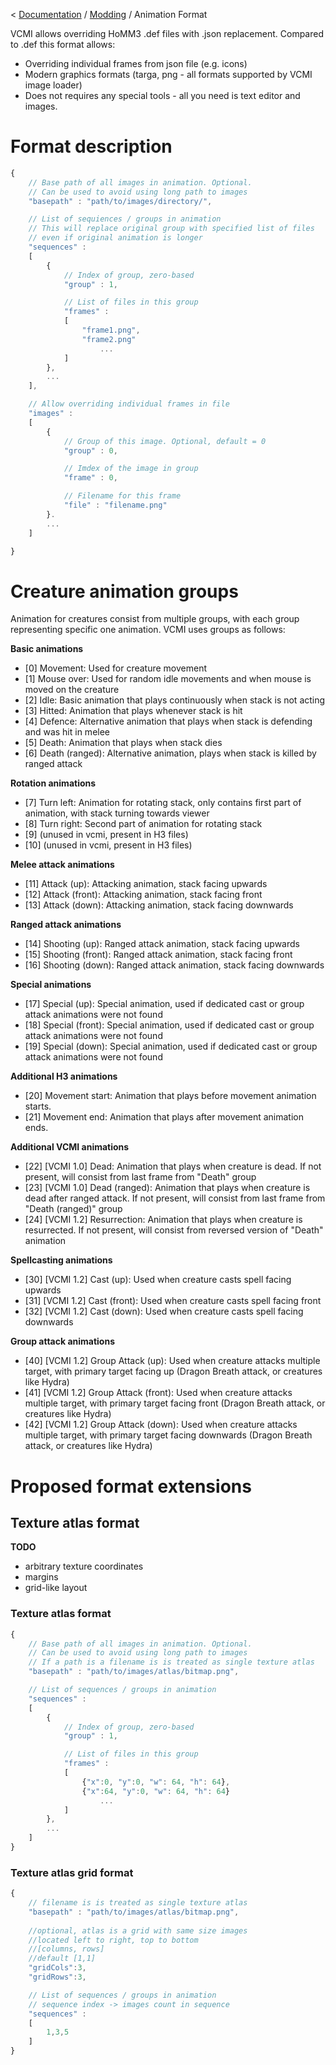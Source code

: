 < [Documentation](../Readme.md) / [Modding](Readme.md) / Animation Format

VCMI allows overriding HoMM3 .def files with .json replacement. Compared
to .def this format allows:

-   Overriding individual frames from json file (e.g. icons)
-   Modern graphics formats (targa, png - all formats supported by VCMI
    image loader)
-   Does not requires any special tools - all you need is text editor
    and images.

# Format description

``` javascript
{
    // Base path of all images in animation. Optional.
    // Can be used to avoid using long path to images 
    "basepath" : "path/to/images/directory/",

    // List of sequiences / groups in animation
    // This will replace original group with specified list of files
    // even if original animation is longer
    "sequences" :
    [
        {
            // Index of group, zero-based
            "group" : 1,

            // List of files in this group
            "frames" :
            [
                "frame1.png",
                "frame2.png"
                    ...
            ]
        },
        ...
    ],

    // Allow overriding individual frames in file
    "images" :
    [
        {
            // Group of this image. Optional, default = 0
            "group" : 0,

            // Imdex of the image in group
            "frame" : 0,

            // Filename for this frame
            "file" : "filename.png"
        }.
        ...
    ]

}
```

# Creature animation groups

Animation for creatures consist from multiple groups, with each group
representing specific one animation. VCMI uses groups as follows:

**Basic animations**

-   \[0\] Movement: Used for creature movement
-   \[1\] Mouse over: Used for random idle movements and when mouse is
    moved on the creature
-   \[2\] Idle: Basic animation that plays continuously when stack is
    not acting
-   \[3\] Hitted: Animation that plays whenever stack is hit
-   \[4\] Defence: Alternative animation that plays when stack is
    defending and was hit in melee
-   \[5\] Death: Animation that plays when stack dies
-   \[6\] Death (ranged): Alternative animation, plays when stack is
    killed by ranged attack

**Rotation animations**

-   \[7\] Turn left: Animation for rotating stack, only contains first
    part of animation, with stack turning towards viewer
-   \[8\] Turn right: Second part of animation for rotating stack
-   \[9\] (unused in vcmi, present in H3 files)
-   \[10\] (unused in vcmi, present in H3 files)

**Melee attack animations**

-   \[11\] Attack (up): Attacking animation, stack facing upwards
-   \[12\] Attack (front): Attacking animation, stack facing front
-   \[13\] Attack (down): Attacking animation, stack facing downwards

**Ranged attack animations**

-   \[14\] Shooting (up): Ranged attack animation, stack facing upwards
-   \[15\] Shooting (front): Ranged attack animation, stack facing front
-   \[16\] Shooting (down): Ranged attack animation, stack facing
    downwards

**Special animations**

-   \[17\] Special (up): Special animation, used if dedicated cast or
    group attack animations were not found
-   \[18\] Special (front): Special animation, used if dedicated cast or
    group attack animations were not found
-   \[19\] Special (down): Special animation, used if dedicated cast or
    group attack animations were not found

**Additional H3 animations**

-   \[20\] Movement start: Animation that plays before movement
    animation starts.
-   \[21\] Movement end: Animation that plays after movement animation
    ends.

**Additional VCMI animations**

-   \[22\] \[VCMI 1.0\] Dead: Animation that plays when creature is
    dead. If not present, will consist from last frame from "Death"
    group
-   \[23\] \[VCMI 1.0\] Dead (ranged): Animation that plays when
    creature is dead after ranged attack. If not present, will consist
    from last frame from "Death (ranged)" group
-   \[24\] \[VCMI 1.2\] Resurrection: Animation that plays when creature
    is resurrected. If not present, will consist from reversed version
    of "Death" animation

**Spellcasting animations**

-   \[30\] \[VCMI 1.2\] Cast (up): Used when creature casts spell facing
    upwards
-   \[31\] \[VCMI 1.2\] Cast (front): Used when creature casts spell
    facing front
-   \[32\] \[VCMI 1.2\] Cast (down): Used when creature casts spell
    facing downwards

**Group attack animations**

-   \[40\] \[VCMI 1.2\] Group Attack (up): Used when creature attacks
    multiple target, with primary target facing up (Dragon Breath
    attack, or creatures like Hydra)
-   \[41\] \[VCMI 1.2\] Group Attack (front): Used when creature attacks
    multiple target, with primary target facing front (Dragon Breath
    attack, or creatures like Hydra)
-   \[42\] \[VCMI 1.2\] Group Attack (down): Used when creature attacks
    multiple target, with primary target facing downwards (Dragon Breath
    attack, or creatures like Hydra)

# Proposed format extensions

## Texture atlas format

**TODO**

-   arbitrary texture coordinates
-   margins
-   grid-like layout

### Texture atlas format

``` javascript
{
    // Base path of all images in animation. Optional.
    // Can be used to avoid using long path to images 
    // If a path is a filename is is treated as single texture atlas
    "basepath" : "path/to/images/atlas/bitmap.png",

    // List of sequences / groups in animation
    "sequences" :
    [
        {
            // Index of group, zero-based
            "group" : 1,

            // List of files in this group
            "frames" :
            [
                {"x":0, "y":0, "w": 64, "h": 64},
                {"x":64, "y":0, "w": 64, "h": 64}
                    ...
            ]
        },
        ...
    ]
}
```

### Texture atlas grid format

``` javascript
{
    // filename is is treated as single texture atlas
    "basepath" : "path/to/images/atlas/bitmap.png",
    
    //optional, atlas is a grid with same size images
    //located left to right, top to bottom
    //[columns, rows]
    //default [1,1]
    "gridCols":3,
    "gridRows":3,

    // List of sequences / groups in animation
    // sequence index -> images count in sequence
    "sequences" :
    [
        1,3,5
    ]
}
```